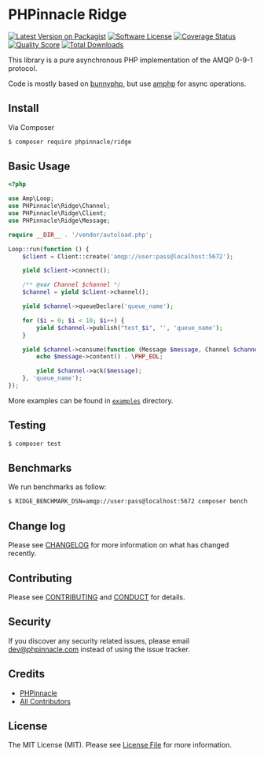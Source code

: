 # PHPinnacle Ridge

[![Latest Version on Packagist][ico-version]][link-packagist]
[![Software License][ico-license]](LICENSE.md)
[![Coverage Status][ico-scrutinizer]][link-scrutinizer]
[![Quality Score][ico-code-quality]][link-code-quality]
[![Total Downloads][ico-downloads]][link-downloads]

This library is a pure asynchronous PHP implementation of the AMQP 0-9-1 protocol.

Code is mostly based on [bunnyphp](https://github.com/jakubkulhan/bunny), but use [amphp](https://amphp.org) for async operations.

## Install

Via Composer

```bash
$ composer require phpinnacle/ridge
```

## Basic Usage

```php
<?php

use Amp\Loop;
use PHPinnacle\Ridge\Channel;
use PHPinnacle\Ridge\Client;
use PHPinnacle\Ridge\Message;

require __DIR__ . '/vendor/autoload.php';

Loop::run(function () {
    $client = Client::create('amqp://user:pass@localhost:5672');

    yield $client->connect();

    /** @var Channel $channel */
    $channel = yield $client->channel();

    yield $channel->queueDeclare('queue_name');

    for ($i = 0; $i < 10; $i++) {
        yield $channel->publish("test_$i", '', 'queue_name');
    }

    yield $channel->consume(function (Message $message, Channel $channel) {
        echo $message->content() . \PHP_EOL;

        yield $channel->ack($message);
    }, 'queue_name');
});

```

More examples can be found in [`examples`](examples) directory.

## Testing

```bash
$ composer test
```

## Benchmarks

We run benchmarks as follow:

```bash
$ RIDGE_BENCHMARK_DSN=amqp://user:pass@localhost:5672 composer bench
```

## Change log

Please see [CHANGELOG](CHANGELOG.md) for more information on what has changed recently.

## Contributing

Please see [CONTRIBUTING](CONTRIBUTING.md) and [CONDUCT](CONDUCT.md) for details.

## Security

If you discover any security related issues, please email dev@phpinnacle.com instead of using the issue tracker.

## Credits

- [PHPinnacle][link-author]
- [All Contributors][link-contributors]

## License

The MIT License (MIT). Please see [License File](LICENSE.md) for more information.

[ico-version]: https://img.shields.io/packagist/v/phpinnacle/ridge.svg?style=flat-square
[ico-license]: https://img.shields.io/badge/license-MIT-brightgreen.svg?style=flat-square
[ico-scrutinizer]: https://img.shields.io/scrutinizer/coverage/g/phpinnacle/ridge.svg?style=flat-square
[ico-code-quality]: https://img.shields.io/scrutinizer/g/phpinnacle/ridge.svg?style=flat-square
[ico-downloads]: https://img.shields.io/packagist/dt/phpinnacle/ridge.svg?style=flat-square

[link-packagist]: https://packagist.org/packages/phpinnacle/ridge
[link-scrutinizer]: https://scrutinizer-ci.com/g/phpinnacle/ridge/code-structure
[link-code-quality]: https://scrutinizer-ci.com/g/phpinnacle/ridge
[link-downloads]: https://packagist.org/packages/phpinnacle/ridge
[link-author]: https://github.com/phpinnacle
[link-contributors]: ../../contributors
